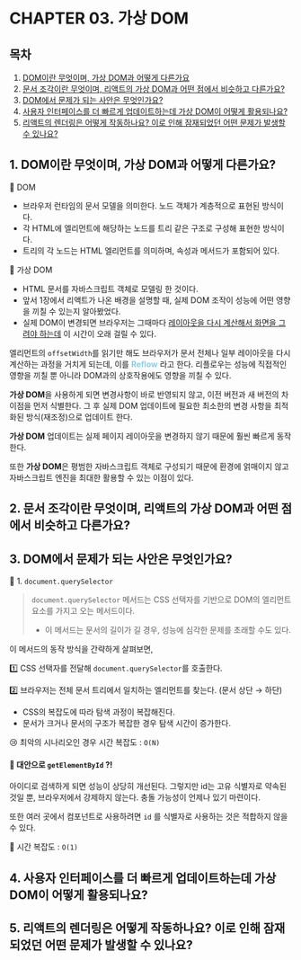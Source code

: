 # CHAPTER 03. 가상 DOM

## 목차

1. [DOM이란 무엇이며, 가상 DOM과 어떻게 다른가요](#1-dom이란-무엇이며-가상-dom과-어떻게-다른가요)
2. [문서 조각이란 무엇이며, 리액트의 가상 DOM과 어떤 점에서 비슷하고 다른가요?](#2-문서-조각이란-무엇이며-리액트의-가상-dom과-어떤-점에서-비슷하고-다른가요)
3. [DOM에서 문제가 되는 사안은 무엇인가요?](#3-dom에서-문제가-되는-사안은-무엇인가요)
4. [사용자 인터페이스를 더 빠르게 업데이트하는데 가상 DOM이 어떻게 활용되나요?](#4-사용자-인터페이스를-더-빠르게-업데이트하는데-가상-dom이-어떻게-활용되나요)
5. [리액트의 렌더링은 어떻게 작동하나요? 이로 인해 잠재되었던 어떤 문제가 발생할 수 있나요?](#5-리액트의-렌더링은-어떻게-작동하나요-이로-인해-잠재되었던-어떤-문제가-발생할-수-있나요)

## 1. DOM이란 무엇이며, 가상 DOM과 어떻게 다른가요?

📌 DOM

- 브라우저 런타임의 문서 모델을 의미한다. 노드 객체가 계층적으로 표현된 방식이다.
- 각 HTML에 엘리먼트에 해당하는 노드를 트리 같은 구조로 구성해 표현한 방식이다.
- 트리의 각 노드는 HTML 엘리먼트를 의미하며, 속성과 메서드가 포함되어 있다.

📌 가상 DOM

- HTML 문서를 자바스크립트 객체로 모델링 한 것이다.
- 앞서 1장에서 리액트가 나온 배경을 설명할 때, 실제 DOM 조작이 성능에 어떤 영향을 끼칠 수 있는지 알아봤었다.
- 실제 DOM이 변경되면 브라우저는 그때마다 <u>레이아웃을 다시 계산해서 화면을 그려야 하는데</u> 이 시간이 오래 걸릴 수 있다.

엘리먼트의 `offsetWidth`를 읽기만 해도 브라우저가 문서 전체나 일부 레이아웃을 다시 계산하는 과정을 거치게 되는데, 이를 <span style="color: skyblue; font-weight: bold;">Reflow</span> 라고 한다.
리플로우는 성능에 직접적인 영향을 끼칠 뿐 아니라 DOM과의 상호작용에도 영향을 끼칠 수 있다.

**가상 DOM**을 사용하게 되면 변경사항이 바로 반영되지 않고, 이전 버전과 새 버전의 차이점을 먼저 식별한다. 그 후 실제 DOM 업데이트에 필요한 최소한의 변경 사항을 최적화된 방식(재조정)으로 업데이트 한다.

**가상 DOM** 업데이트는 실제 페이지 레이아웃을 변경하지 않기 때문에 훨씬 빠르게 동작한다.

또한 **가상 DOM**은 평범한 자바스크립트 객체로 구성되기 때문에 환경에 얽매이지 않고 자바스크립트 엔진을 최대한 활용할 수 있는 이점이 있다.

## 2. 문서 조각이란 무엇이며, 리액트의 가상 DOM과 어떤 점에서 비슷하고 다른가요?

## 3. DOM에서 문제가 되는 사안은 무엇인가요?

🐛 1. `document.querySelector`

> `document.querySelector` 메서드는 CSS 선택자를 기반으로 DOM의 엘리먼트 요소를 가지고 오는 메서드이다.
>
> - 이 메서드는 문서의 길이가 길 경우, 성능에 심각한 문제를 초래할 수도 있다.

이 메서드의 동작 방식을 간략하게 살펴보면,

1️⃣ CSS 선택자를 전달해 `document.querySelector`를 호출한다.

2️⃣ 브라우저는 전체 문서 트리에서 일치하는 엘리먼트를 찾는다. (문서 상단 → 하단)

- CSS의 복잡도에 따라 탐색 과정이 복잡해진다.
- 문서가 크거나 문서의 구조가 복잡한 경우 탐색 시간이 증가한다.

😢 최악의 시나리오인 경우 시간 복잡도 : `O(N)`

#### 👀 대안으로 `getElementById` ?!

아이디로 검색하게 되면 성능이 상당히 개선된다.
그렇지만 id는 고유 식별자로 약속된 것일 뿐, 브라우저에서 강제하지 않는다.
충돌 가능성이 언제나 있기 마련이다.

또한 여러 곳에서 컴포넌트로 사용하려면 `id` 를 식별자로 사용하는 것은 적합하지 않을 수 있다.

🎲 시간 복잡도 : `O(1)`

## 4. 사용자 인터페이스를 더 빠르게 업데이트하는데 가상 DOM이 어떻게 활용되나요?

## 5. 리액트의 렌더링은 어떻게 작동하나요? 이로 인해 잠재되었던 어떤 문제가 발생할 수 있나요?
